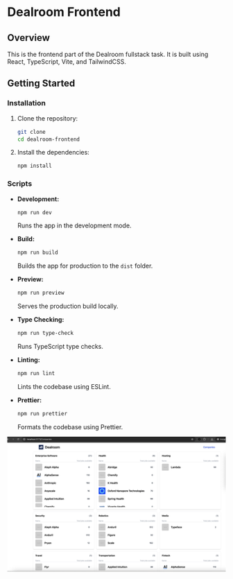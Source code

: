 # Dealroom Frontend

## Overview

This is the frontend part of the Dealroom fullstack task. It is built using React, TypeScript, Vite, and TailwindCSS.

## Getting Started

### Installation

1. Clone the repository:
    ```sh
    git clone
    cd dealroom-frontend
    ```

2. Install the dependencies:
    ```sh
    npm install
    ```

### Scripts

- **Development:**
    ```sh
    npm run dev
    ```
    Runs the app in the development mode.

- **Build:**
    ```sh
    npm run build
    ```
    Builds the app for production to the `dist` folder.

- **Preview:**
    ```sh
    npm run preview
    ```
    Serves the production build locally.

- **Type Checking:**
    ```sh
    npm run type-check
    ```
    Runs TypeScript type checks.

- **Linting:**
    ```sh
    npm run lint
    ```
    Lints the codebase using ESLint.

- **Prettier:**
    ```sh
    npm run prettier
    ```
    Formats the codebase using Prettier.

![Alt text](image.png)